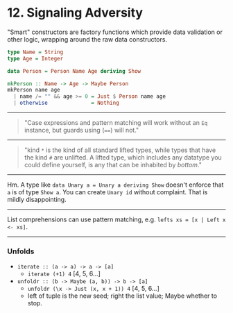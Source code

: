# 12. Signaling Adversity

"Smart" constructors are factory functions which provide data validation or other logic, wrapping around the raw data constructors.

```hs
type Name = String
type Age = Integer

data Person = Person Name Age deriving Show

mkPerson :: Name -> Age -> Maybe Person
mkPerson name age
  | name /= "" && age >= 0 = Just $ Person name age
  | otherwise              = Nothing
```

---

> "Case expressions and pattern matching will work without an `Eq` instance, but guards using (`==`) will not."

---

> "kind `*` is the kind of all standard lifted types, while types that have the kind `#` are unlifted. A lifted type, which includes any datatype you could define yourself, is any that can be inhabited by _bottom_."

---

Hm. A type like `data Unary a = Unary a deriving Show` doesn't enforce that `a` is of type `Show a`. You can create `Unary id` without complaint. That is mildly disappointing.

---

List comprehensions can use pattern matching, e.g. `lefts xs = [x | Left x <- xs]`.

---

### Unfolds

- `iterate :: (a -> a) -> a -> [a]`
  - `iterate (+1) 4` [4, 5, 6…]
- `unfoldr :: (b -> Maybe (a, b)) -> b -> [a]`
  - `unfoldr (\x -> Just (x, x + 1)) 4` [4, 5, 6...]
  - left of tuple is the new seed; right the list value; Maybe whether to stop.
